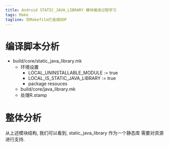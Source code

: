 ```yaml
---
title: Android STATIC_JAVA_LIBRARY 模块编译过程学习
tags: Make
tagline: 将Makefile打造成OOP
---
```


# 编译脚本分析

- build/core/static_java_library.mk
    - 环境设置
        - LOCAL_UNINSTALLABLE_MODULE := true
        - LOCAL_IS_STATIC_JAVA_LIBRARY := true
        - package resouces
    - build/core/java_library.mk
    - 处理R.stamp

# 整体分析

从上述模块结构, 我们可以看到, static_java_library 作为一个静态库
需要对资源进行支持.
